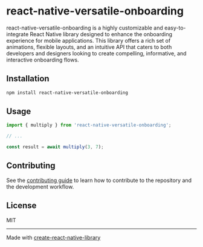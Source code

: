 # react-native-versatile-onboarding

react-native-versatile-onboarding is a highly customizable and easy-to-integrate React Native library designed to enhance the onboarding experience for mobile applications. This library offers a rich set of animations, flexible layouts, and an intuitive API that caters to both developers and designers looking to create compelling, informative, and interactive onboarding flows.

## Installation

```sh
npm install react-native-versatile-onboarding
```

## Usage

```js
import { multiply } from 'react-native-versatile-onboarding';

// ...

const result = await multiply(3, 7);
```

## Contributing

See the [contributing guide](CONTRIBUTING.md) to learn how to contribute to the repository and the development workflow.

## License

MIT

---

Made with [create-react-native-library](https://github.com/callstack/react-native-builder-bob)
